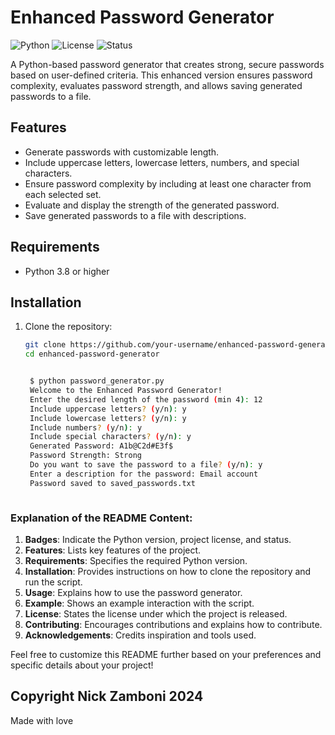 # Enhanced Password Generator

![Python](https://img.shields.io/badge/Python-3.8%2B-blue)
![License](https://img.shields.io/badge/License-MIT-green)
![Status](https://img.shields.io/badge/Status-Active-brightgreen)

A Python-based password generator that creates strong, secure passwords based on user-defined criteria. This enhanced version ensures password complexity, evaluates password strength, and allows saving generated passwords to a file.

## Features

- Generate passwords with customizable length.
- Include uppercase letters, lowercase letters, numbers, and special characters.
- Ensure password complexity by including at least one character from each selected set.
- Evaluate and display the strength of the generated password.
- Save generated passwords to a file with descriptions.

## Requirements

- Python 3.8 or higher

## Installation

1. Clone the repository:
   ```sh
   git clone https://github.com/your-username/enhanced-password-generator.git
   cd enhanced-password-generator


    $ python password_generator.py
    Welcome to the Enhanced Password Generator!
    Enter the desired length of the password (min 4): 12
    Include uppercase letters? (y/n): y
    Include lowercase letters? (y/n): y
    Include numbers? (y/n): y
    Include special characters? (y/n): y
    Generated Password: A1b@C2d#E3f$
    Password Strength: Strong
    Do you want to save the password to a file? (y/n): y
    Enter a description for the password: Email account
    Password saved to saved_passwords.txt



### Explanation of the README Content:
1. **Badges**: Indicate the Python version, project license, and status.
2. **Features**: Lists key features of the project.
3. **Requirements**: Specifies the required Python version.
4. **Installation**: Provides instructions on how to clone the repository and run the script.
5. **Usage**: Explains how to use the password generator.
6. **Example**: Shows an example interaction with the script.
7. **License**: States the license under which the project is released.
8. **Contributing**: Encourages contributions and explains how to contribute.
9. **Acknowledgements**: Credits inspiration and tools used.

Feel free to customize this README further based on your preferences and specific details about your project!


## Copyright Nick Zamboni 2024
Made with love
